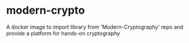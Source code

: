 # modern-crypto
A docker image to import library from 'Modern-Cryptography' repo and provide a platform for hands-on cryptography 
